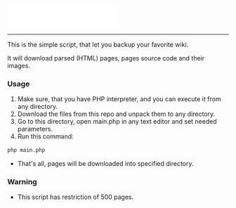 <p></p> <!-- padding and margin does not work in GitHub -->
<img src="logo.png" style="width: 50%;"></img>
<hr></hr>
This is the simple script, that let you backup your favorite wiki.

It will download parsed (HTML) pages, pages source code and their images.

### Usage

1. Make sure, that you have PHP interpreter, and you can execute it from any directory.
2. Download the files from this repo and unpack them to any directory.
3. Go to this directory, open main.php in any text editor and set needed parameters.
4. Run this command:
```bash
php main.php
```
* That's all, pages will be downloaded into specified directory.

### Warning
* This script has restriction of 500 pages.
